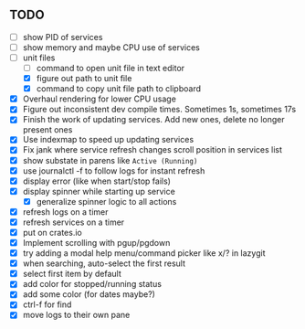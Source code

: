 ## TODO

- [ ] show PID of services
- [ ] show memory and maybe CPU use of services
- [ ] unit files
  - [ ] command to open unit file in text editor
  - [x] figure out path to unit file
  - [x] command to copy unit file path to clipboard
- [x] Overhaul rendering for lower CPU usage
- [x] Figure out inconsistent dev compile times. Sometimes 1s, sometimes 17s
- [x] Finish the work of updating services. Add new ones, delete no longer present ones
- [x] Use indexmap to speed up updating services
- [x] Fix jank where service refresh changes scroll position in services list
- [x] show substate in parens like `Active (Running)`
- [x] use journalctl -f to follow logs for instant refresh
- [x] display error (like when start/stop fails)
- [x] display spinner while starting up service
  - [x] generalize spinner logic to all actions
- [x] refresh logs on a timer
- [x] refresh services on a timer
- [x] put on crates.io
- [x] Implement scrolling with pgup/pgdown
- [x] try adding a modal help menu/command picker like x/? in lazygit
- [x] when searching, auto-select the first result
- [x] select first item by default
- [x] add color for stopped/running status
- [x] add some color (for dates maybe?)
- [x] ctrl-f for find
- [x] move logs to their own pane
